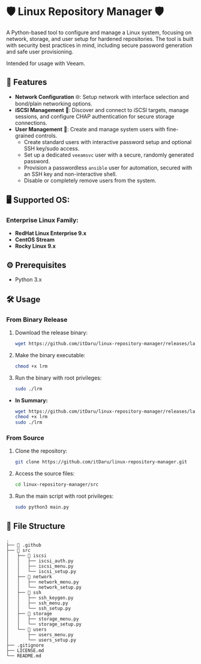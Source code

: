 # 🛡️  Linux Repository Manager 🛡️

A Python-based tool to configure and manage a Linux system, focusing on network, storage, and user setup for hardened repositories.
The tool is built with security best practices in mind, including secure password generation and safe user provisioning.

Intended for usage with Veeam.

## 🚀 Features

*   **Network Configuration** 🌐: Setup network with interface selection and bond/plain networking options.
*   **iSCSI Management** 🎯: Discover and connect to iSCSI targets, manage sessions, and configure CHAP authentication for secure storage connections.
*   **User Management** 👤: Create and manage system users with fine-grained controls.
    *   Create standard users with interactive password setup and optional SSH key/sudo access.
    *   Set up a dedicated `veeamsvc` user with a secure, randomly generated password.
    *   Provision a passwordless `ansible` user for automation, secured with an SSH key and non-interactive shell.
    *   Disable or completely remove users from the system.

## 🖥️ Supported OS:

### Enterprise Linux Family:
*   **RedHat Linux Enterprise 9.x**
*   **CentOS Stream**
*   **Rocky Linux 9.x**


## ⚙️  Prerequisites

*   Python 3.x

## 🛠️  Usage

### From Binary Release

1.  Download the release binary:
    ```bash
    wget https://github.com/itDaru/linux-repository-manager/releases/latest/download/lrm
    ```

2.  Make the binary executable:

    ```bash
    chmod +x lrm
    ```

3.  Run the binary with root privileges:

    ```bash
    sudo ./lrm
    ```


* **In Summary:**

    ```bash
    wget https://github.com/itDaru/linux-repository-manager/releases/latest/download/lrm
    chmod +x lrm
    sudo ./lrm
    ```

### From Source

1.  Clone the repository:

    ```bash
    git clone https://github.com/itDaru/linux-repository-manager.git
    ```

2.  Access the source files:

    ```bash
    cd linux-repository-manager/src
    ```

3.  Run the main script with root privileges:

    ```bash
    sudo python3 main.py
    ```

## 📂 File Structure

```
.
├── 📂 .github
├── 📂 src
│   ├── 📂 iscsi
│   │   ├── iscsi_auth.py
│   │   ├── iscsi_menu.py
│   │   └── iscsi_setup.py
│   ├── 📂 network
│   │   ├── network_menu.py
│   │   └── network_setup.py
│   ├── 📂 ssh
│   │   ├── ssh_keygen.py
│   │   ├── ssh_menu.py
│   │   └── ssh_setup.py
│   ├── 📂 storage
│   │   ├── storage_menu.py
│   │   └── storage_setup.py
│   └── 📂 users
│       ├── users_menu.py
│       └── users_setup.py
├── .gitignore
├── LICENSE.md
└── README.md
```
